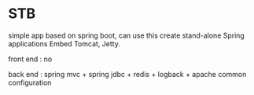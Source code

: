 # STB
simple app based on spring boot, can use this create stand-alone Spring applications Embed Tomcat, Jetty.

front end : no

back end : spring mvc + spring jdbc + redis + logback + apache common configuration